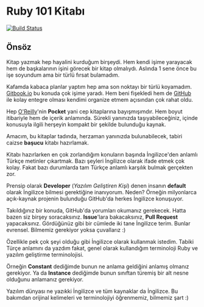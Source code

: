 # Ruby 101 Kitabı

[![Build Status](https://www.gitbook.io/button/status/book/vigo/ruby-101)](https://www.gitbook.io/book/vigo/ruby-101/activity)

## Önsöz

Kitap yazmak hep hayalini kurduğum birşeydi. Hem kendi işime yarayacak hem de başkalarının işini görecek bir kitap olmalıydı. Aslında 1 sene önce bu işe soyundum ama bir türlü fırsat bulamadım.

Kafamda kabaca planlar yaptım hep ama son noktayı bir türlü koyamadım. [Gitbook.io](http://gitbook.io) bu konuda çok işime yaradı. Hem beni fişekledi hem de [GitHub](http://github.com) ile kolay entegre olması kendimi organize etmem açısından çok rahat oldu.

Hep [O'Reilly](http://www.oreilly.com/)'nin **Pocket** yani cep kitaplarına bayışmışımdır. Hem boyut itibariyle hem de içerik anlamında. Sürekli yanınızda taşıyabileceğiniz, içinde konusuyla ilgili herşeyin kompakt bir şekilde bulunduğu kaynak.

Amacım, bu kitaplar tadında, herzaman yanınızda bulunabilecek, tabiri caizse **başucu** kitabı hazırlamak.

Kitabı hazırlarken en çok zorlandığım konuların başında İngilizce'den anlamlı Türkçe metinler çıkartmak. Bazı şeyleri İngilizce olarak ifade etmek çok kolay. Fakat bazı durumlarda tam Türkçe anlamlı karşılık bulmak gerçekten zor.

Prensip olarak **Developer** (_Yazılım Geliştiren Kişi_) denen insanın **default** olarak İngilizce bilmesi gerektiğine inanıyorum. Neden? Örneğin milyonlarca açık-kaynak projenin bulunduğu GitHub'da herkes İngilizce konuşuyor.

Takıldığınız bir konuda, GitHub'da yorumları okumanız gerekecek. Hatta bazen siz birşey soracaksınız. **Issue**'lara bakacaksınız, **Pull Request** yapacaksınız. Gördüğünüz gibi bir cümlede iki tane İngilizce terim. Bunlar evrensel. Bilmemiz gerekiyor yoksa çuvallarız :)

Özellikle pek çok şeyi olduğu gibi İngilizce olarak kullanmak istedim. Tabiki Türçe anlamını da yazdım fakat, genel olarak kullandığım terminoloji Ruby ve yazılım geliştirme terminolojisi.

Örneğin **Constant** dediğimde bunun ne anlama geldiğini anlamış olmanız gerekiyor. Ya da **Instance** dediğimde bunun sınıftan türemiş bir alt nesne olduğunu anlamanız gerekiyor.

Yazılım dünyası ne yazıkki İngilizce ve tüm kaynaklar da İngilizce. Bu bakımdan orijinal kelimeleri ve terminolojiyi öğrenmemiz, bilmemiz şart :)

